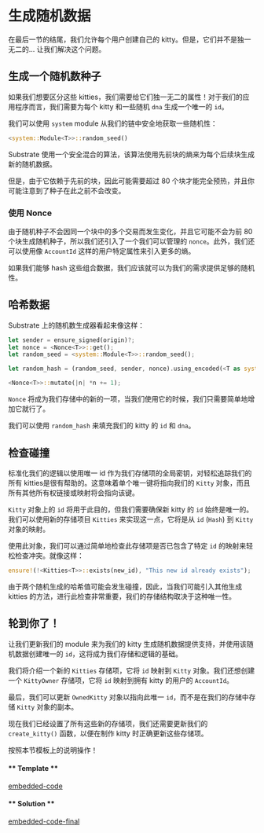 # 生成随机数据

在最后一节的结尾，我们允许每个用户创建自己的 kitty。但是，它们并不是独一无二的... 让我们解决这个问题。

## 生成一个随机数种子

如果我们想要区分这些 kitties，我们需要给它们独一无二的属性！对于我们的应用程序而言，我们需要为每个 kitty 和一些随机 `dna` 生成一个唯一的 `id`。

我们可以使用 `system` module 从我们的链中安全地获取一些随机性：

```rust
<system::Module<T>>::random_seed()
```

Substrate 使用一个安全混合的算法，该算法使用先前块的熵来为每个后续块生成新的随机数据。

但是，由于它依赖于先前的块，因此可能需要超过 80 个块才能完全预热，并且你可能注意到了种子在此之前不会改变。

### 使用 Nonce

由于随机种子不会因同一个块中的多个交易而发生变化，并且它可能不会为前 80 个块生成随机种子，所以我们还引入了一个我们可以管理的 `nonce`。此外，我们还可以使用像 `AccountId` 这样的用户特定属性来引入更多的熵。

如果我们能够 hash 这些组合数据，我们应该就可以为我们的需求提供足够的随机性。

## 哈希数据

Substrate 上的随机数生成器看起来像这样：

```rust
let sender = ensure_signed(origin)?;
let nonce = <Nonce<T>>::get();
let random_seed = <system::Module<T>>::random_seed();

let random_hash = (random_seed, sender, nonce).using_encoded(<T as system::Trait>::Hashing::hash);

<Nonce<T>>::mutate(|n| *n += 1);
```

`Nonce` 将成为我们存储中的新的一项，当我们使用它的时候，我们只需要简单地增加它就行了。

我们可以使用 `random_hash` 来填充我们的 kitty 的 `id` 和 `dna`。

## 检查碰撞

标准化我们的逻辑以使用唯一 id 作为我们存储项的全局密钥，对轻松追踪我们的所有 kitties是很有帮助的。这意味着单个唯一键将指向我们的 `Kitty` 对象，而且所有其他所有权链接或映射将会指向该键。

`Kitty` 对象上的 `id` 将用于此目的，但我们需要确保新 kitty 的 `id` 始终是唯一的。我们可以使用新的存储项目 `Kitties` 来实现这一点，它将是从 `id` (`Hash`) 到 `Kitty` 对象的映射。

使用此对象，我们可以通过简单地检查此存储项是否已包含了特定 `id` 的映射来轻松检查冲突。就像这样：

```rust
ensure!(!<Kitties<T>>::exists(new_id), "This new id already exists");
```

由于两个随机生成的哈希值可能会发生碰撞，因此，当我们可能引入其他生成 kitties 的方法，进行此检查非常重要，我们的存储结构取决于这种唯一性。

## 轮到你了！

让我们更新我们的 module 来为我们的 kitty 生成随机数据提供支持，并使用该随机数据创建唯一的 `id`，这将成为我们存储和逻辑的基础。

我们将介绍一个新的 `Kitties` 存储项，它将 `id` 映射到 `Kitty` 对象。我们还想创建一个 `KittyOwner` 存储项，它将 `id` 映射到拥有 kitty 的用户的 `AccountId`。

最后，我们可以更新 `OwnedKitty` 对象以指向此唯一 `id`，而不是在我们的存储中存储 `Kitty` 对象的副本。

现在我们已经设置了所有这些新的存储项，我们还需要更新我们的 `create_kitty()` 函数，以便在制作 kitty 时正确更新这些存储项。

按照本节模板上的说明操作！

<!-- tabs:start -->

#### ** Template **

[embedded-code](../../2/assets/2.1-template.rs ':include :type=code embed-template')

#### ** Solution **

[embedded-code-final](../../2/assets/2.1-finished-code.rs ':include :type=code embed-final')

<!-- tabs:end -->
